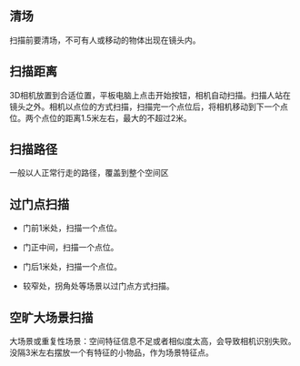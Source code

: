 ## 清场

扫描前要清场，不可有人或移动的物体出现在镜头内。

## 扫描距离

3D相机放置到合适位置，平板电脑上点击开始按钮，相机自动扫描。扫描人站在镜头之外。相机以点位的方式扫描，扫描完一个点位后，将相机移动到下一个点位。两个点位的距离1.5米左右，最大的不超过2米。

## 扫描路径

一般以人正常行走的路径，覆盖到整个空间区

## 过门点扫描

* 门前1米处，扫描一个点位。

* 门正中间，扫描一个点位。

* 门后1米处，扫描一个点位。

* 较窄处，拐角处等场景以过门点方式扫描。

## 空旷大场景扫描

大场景或重复性场景：空间特征信息不足或者相似度太高，会导致相机识别失败。没隔3米左右摆放一个有特征的小物品，作为场景特征点。


